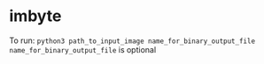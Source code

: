 # imbyte
To run: ```python3 path_to_input_image name_for_binary_output_file```\
`name_for_binary_output_file` is optional
